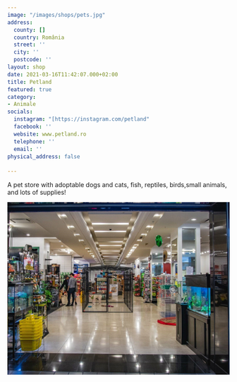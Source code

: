 ```yaml
---
image: "/images/shops/pets.jpg"
address:
  county: []
  country: România
  street: ''
  city: ''
  postcode: ''
layout: shop
date: 2021-03-16T11:42:07.000+02:00
title: Petland
featured: true
category:
- Animale
socials:
  instagram: "[https://instagram.com/petland"
  facebook: ''
  website: www.petland.ro
  telephone: ''
  email: ''
physical_address: false

---
```

A pet store with adoptable dogs and cats, fish, reptiles, birds,small animals, and lots of supplies!

![](/images/shops/35051893_226874731242465_408722312091664384_o.jpg)